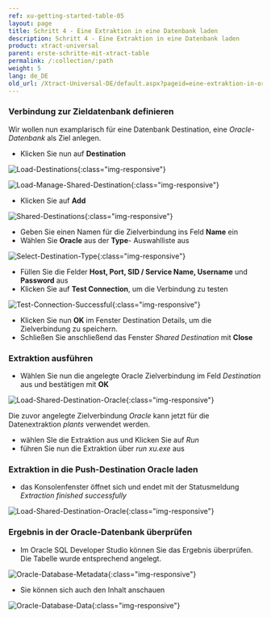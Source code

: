 ```yaml
---
ref: xu-getting-started-table-05
layout: page
title: Schritt 4 - Eine Extraktion in eine Datenbank laden
description: Schritt 4 - Eine Extraktion in eine Datenbank laden
product: xtract-universal
parent: erste-schritte-mit-xtract-table
permalink: /:collection/:path
weight: 5
lang: de_DE
old_url: /Xtract-Universal-DE/default.aspx?pageid=eine-extraktion-in-oracle-laden
---
```


### Verbindung zur Zieldatenbank definieren

Wir wollen nun examplarisch für eine Datenbank Destination, eine *Oracle-Datenbank* als Ziel anlegen.

- Klicken Sie nun auf **Destination**

![Load-Destinations](/img/content/destination_xu.png){:class="img-responsive"}

![Load-Manage-Shared-Destination](/img/content/Load-Manage-Shared-Destination.jpg){:class="img-responsive"}

- Klicken Sie auf **Add**

![Shared-Destinations](/img/content/xu/Shared-Destinations.jpg){:class="img-responsive"}

- Geben Sie einen Namen für die Zielverbindung ins Feld **Name** ein
- Wählen Sie **Oracle** aus der **Type**- Auswahlliste aus

![Select-Destination-Type](/img/content/xu/Select-Destination-Type.jpg){:class="img-responsive"}

- Füllen Sie die Felder **Host, Port, SID / Service Name, Username** und **Password** aus
- Klicken Sie auf **Test Connection**, um die Verbindung zu testen

![Test-Connection-Successful](/img/content/xu/Oracle-Destination-Details.jpg){:class="img-responsive"}

- Klicken Sie nun **OK** im Fenster Destination Details, um die Zielverbindung zu speichern. 
- Schließen Sie anschließend das Fenster *Shared Destination* mit **Close**

### Extraktion ausführen

- Wählen Sie nun die angelegte Oracle Zielverbindung im Feld *Destination* aus und bestätigen mit **OK**

![Load-Shared-Destination-Oracle](/img/content/xu/Load-Shared-Destination-Oracle.jpg){:class="img-responsive"}

Die zuvor angelegte Zielverbindung *Oracle* kann jetzt für die Datenextraktion *plants* verwendet werden.

- wählen SIe die Extraktion aus und Klicken Sie auf *Run*
- führen Sie nun die Extraktion über *run xu.exe* aus
            
### Extraktion in die Push-Destination Oracle laden

- das Konsolenfenster öffnet sich und endet mit der Statusmeldung *Extraction finished successfully*

![Load-Shared-Destination-Oracle](/img/content/xu/konsole_run_in_xu_exe.png){:class="img-responsive"}

### Ergebnis in der Oracle-Datenbank überprüfen

- Im Oracle SQL Developer Studio können Sie das Ergebnis überprüfen. Die Tabelle wurde entsprechend angelegt.

![Oracle-Database-Metadata](/img/content/xu/Oracle-Database-Metadata.jpg){:class="img-responsive"}

- Sie können sich auch den Inhalt anschauen

![Oracle-Database-Data](/img/content/xu/Oracle-Database-Data.jpg){:class="img-responsive"}

